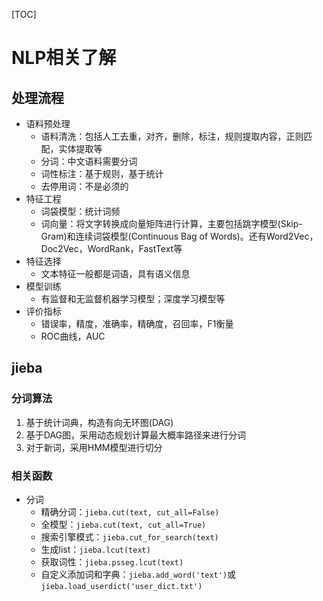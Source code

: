 [TOC]

# NLP相关了解

## 处理流程

- 语料预处理
  - 语料清洗：包括人工去重，对齐，删除，标注，规则提取内容，正则匹配，实体提取等
  - 分词：中文语料需要分词
  - 词性标注：基于规则，基于统计
  - 去停用词：不是必须的
- 特征工程
  - 词袋模型：统计词频
  - 词向量：将文字转换成向量矩阵进行计算，主要包括跳字模型(Skip-Gram)和连续词袋模型(Continuous Bag of Words)。还有Word2Vec，Doc2Vec，WordRank，FastText等
- 特征选择
  - 文本特征一般都是词语，具有语义信息
- 模型训练
  - 有监督和无监督机器学习模型；深度学习模型等
- 评价指标
  - 错误率，精度，准确率，精确度，召回率，F1衡量
  - ROC曲线，AUC

## jieba

### 分词算法

1. 基于统计词典，构造有向无环图(DAG)
2. 基于DAG图，采用动态规划计算最大概率路径来进行分词
3. 对于新词，采用HMM模型进行切分

### 相关函数

- 分词
  - 精确分词：`jieba.cut(text, cut_all=False)`
  - 全模型：`jieba.cut(text, cut_all=True)`
  - 搜索引擎模式：`jieba.cut_for_search(text)`
  - 生成list：`jieba.lcut(text)`
  - 获取词性：`jieba.psseg.lcut(text)`
  - 自定义添加词和字典：`jieba.add_word('text')`或`jieba.load_userdict('user_dict.txt')`